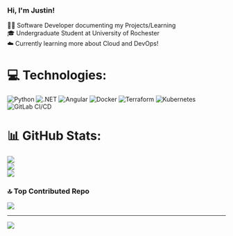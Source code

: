 ### Hi, I'm Justin!

👨‍💻 Software Developer documenting my Projects/Learning <br/>
🎓 Undergraduate Student at University of Rochester <br/>
☁️ Currently learning more about Cloud and DevOps!<br/>

# 💻 Technologies:
![Python](https://img.shields.io/badge/python-3670A0?style=for-the-badge&logo=python&logoColor=ffdd54)
![.NET](https://img.shields.io/badge/.NET-512BD4?style=for-the-badge&logo=dotnet&logoColor=white)
![Angular](https://img.shields.io/badge/angular-%23DD0031.svg?style=for-the-badge&logo=angular&logoColor=white)
![Docker](https://img.shields.io/badge/docker-%230db7ed.svg?style=for-the-badge&logo=docker&logoColor=white)
![Terraform](https://img.shields.io/badge/terraform-%235835CC.svg?style=for-the-badge&logo=terraform&logoColor=white)
![Kubernetes](https://img.shields.io/badge/kubernetes-%23326CE5.svg?style=for-the-badge&logo=kubernetes&logoColor=white)
![GitLab CI/CD](https://img.shields.io/badge/gitlab%20ci/cd-%23181717.svg?style=for-the-badge&logo=gitlab&logoColor=white)

# 📊 GitHub Stats:
![](https://github-readme-stats.vercel.app/api?username=JuicetinW712&theme=dark&hide_border=false&include_all_commits=false&count_private=false)<br/>
![](https://nirzak-streak-stats.vercel.app/?user=JuicetinW712&theme=dark&hide_border=false)<br/>
![](https://github-readme-stats.vercel.app/api/top-langs/?username=JuicetinW712&theme=dark&hide_border=false&include_all_commits=false&count_private=false&layout=compact)

### 🔝 Top Contributed Repo
![](https://github-contributor-stats.vercel.app/api?username=JuicetinW712&limit=5&theme=dark&combine_all_yearly_contributions=true)

---
[![](https://visitcount.itsvg.in/api?id=JuicetinW712&icon=0&color=0)](https://visitcount.itsvg.in)
